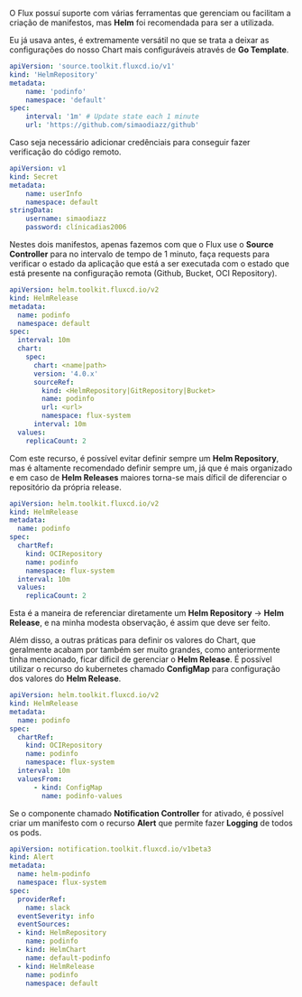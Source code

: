O Flux possuí suporte com várias ferramentas que gerenciam ou facilitam a criação de manifestos, mas **Helm** foi recomendada para ser a utilizada.

Eu já usava antes, é extremamente versátil no que se trata a deixar as configurações do nosso Chart mais configuráveis através de **Go Template**.

```yaml
apiVersion: 'source.toolkit.fluxcd.io/v1'
kind: 'HelmRepository'
metadata:
	name: 'podinfo'
	namespace: 'default'
spec:
	interval: '1m' # Update state each 1 minute
	url: 'https://github.com/simaodiazz/github'
```

Caso seja necessário adicionar credênciais para conseguir fazer verificação do código remoto.

```yaml
apiVersion: v1
kind: Secret
metadata:
	name: userInfo
	namespace: default
stringData:
	username: simaodiazz
	password: clínicadias2006
```

Nestes dois manifestos, apenas fazemos com que o Flux use o **Source Controller** para no intervalo de tempo de 1 minuto, faça requests para verificar o estado da aplicação que está a ser executada com o estado que está presente na configuração remota (Github, Bucket, OCI Repository).

```yaml
apiVersion: helm.toolkit.fluxcd.io/v2
kind: HelmRelease
metadata:
  name: podinfo
  namespace: default
spec:
  interval: 10m
  chart:
    spec:
      chart: <name|path>
      version: '4.0.x'
      sourceRef:
        kind: <HelmRepository|GitRepository|Bucket>
        name: podinfo
        url: <url>
        namespace: flux-system
      interval: 10m
  values:
    replicaCount: 2
```

Com este recurso, é possível evitar definir sempre um **Helm Repository**, mas é altamente recomendado definir sempre um, já que é mais organizado e em caso de **Helm Releases** maiores torna-se mais díficil de diferenciar o repositório da própria release.

```yaml
apiVersion: helm.toolkit.fluxcd.io/v2
kind: HelmRelease
metadata:
  name: podinfo
spec:
  chartRef:
    kind: OCIRepository
    name: podinfo
    namespace: flux-system
  interval: 10m
  values:
    replicaCount: 2
```

Esta é a maneira de referenciar diretamente um **Helm Repository** -> **Helm Release**, e na minha modesta observação, é assim que deve ser feito.

Além disso, a outras práticas para definir os valores do Chart, que geralmente acabam por também ser muito grandes, como anteriormente tinha mencionado, ficar díficil de gerenciar o **Helm Release**. É possível utilizar o recurso do kubernetes chamado **ConfigMap** para configuração dos valores do **Helm Release**.

```yaml
apiVersion: helm.toolkit.fluxcd.io/v2
kind: HelmRelease
metadata:
  name: podinfo
spec:
  chartRef:
    kind: OCIRepository
    name: podinfo
    namespace: flux-system
  interval: 10m
  valuesFrom:
	  - kind: ConfigMap
	    name: podinfo-values
```

Se o componente chamado **Notification Controller** for ativado, é possível criar um manifesto com o recurso **Alert** que permite fazer **Logging** de todos os pods.

```yaml
apiVersion: notification.toolkit.fluxcd.io/v1beta3
kind: Alert
metadata:
  name: helm-podinfo
  namespace: flux-system
spec:
  providerRef:
    name: slack
  eventSeverity: info
  eventSources:
  - kind: HelmRepository
    name: podinfo
  - kind: HelmChart
    name: default-podinfo
  - kind: HelmRelease
    name: podinfo
    namespace: default
```
